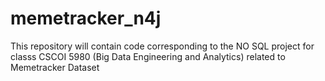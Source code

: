 # memetracker_n4j
This repository will contain code corresponding to the NO SQL project for classs CSCOI 5980 (Big Data Engineering and Analytics) related to Memetracker Dataset
